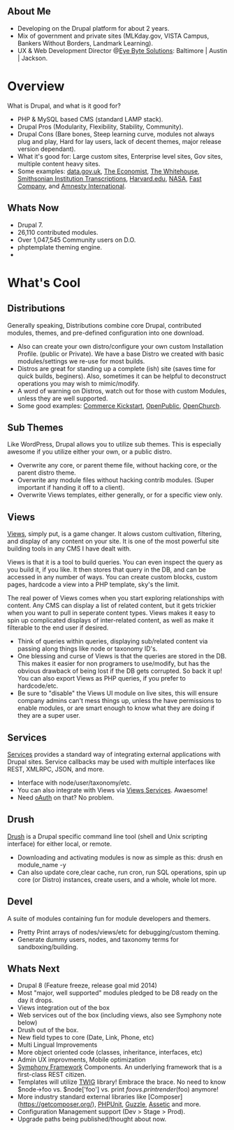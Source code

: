 About Me
--------
* Developing on the Drupal platform for about 2 years.
* Mix of government and private sites (MLKday.gov, VISTA Campus, Bankers Without Borders, Landmark Learning).
* UX & Web Development Director @[Eye Byte Solutions](http://eyebytesolutions.com/): Baltimore | Austin | Jackson.

Overview
========
What is Drupal, and what is it good for?
* PHP & MySQL based CMS (standard LAMP stack).
* Drupal Pros (Modularity, Flexibility, Stability, Community).
* Drupal Cons (Bare bones, Steep learning curve, modules not always plug and play, Hard for lay users, lack of decent themes, major release version dependant).
* What it's good for: Large custom sites, Enterprise level sites, Gov sites, multiple content heavy sites.
* Some examples: [data.gov.uk](http://data.gov.uk), [The Economist](https://drupal.org/node/915102), [The Whitehouse](http://www.whitehouse.gov/), [Smithsonian Institution Transcriptions](http://transcription.si.edu/), [Harvard.edu](http://www.harvard.edu/), [NASA](http://www.nasa.gov/), [Fast Company](http://www.fastcompany.com/), and [Amnesty International](http://www.amnesty.org/).

Whats Now
-------
* Drupal 7.
* 26,110 contributed modules.
* Over 1,047,545 Community users on D.O.
* phptemplate theming engine.
* 

What's Cool
==========

Distributions
----------
Generally speaking, Distributions combine core Drupal, contributed modules, themes, and pre-defined configuration into one download.
* Also can create your own distro/configure your own custom Installation Profile. (public or Private). We have a base Distro we created with basic modules/settings we re-use for most builds.
* Distros are great for standing up a complete (ish) site (saves time for quick builds, beginers). Also, sometimes it can be helpful to deconstruct operations you may wish to mimic/modify.
* A word of warning on Distros, watch out for those with custom Modules, unless they are well supported.
* Some good examples: [Commerce Kickstart](https://drupal.org/project/commerce_kickstart), [OpenPublic](https://drupal.org/project/openpublic), [OpenChurch](https://drupal.org/project/openchurch).

Sub Themes
----------
Like WordPress, Drupal allows you to utilize sub themes. This is especially awesome if you utilize either your own, or a public distro.
* Overwrite any core, or parent theme file, without hacking core, or the parent distro theme.
* Overwrite any module files without hacking contrib modules. (Super important if handing it off to a client).
* Overwrite Views templates, either generally, or for a specific view only.

Views
----------
[Views](https://drupal.org/project/views), simply put, is a game changer. It alows custom cultivation, filtering, and display of any content on your site. It is one of the most powerful site building tools in any CMS I have dealt with.

Views is that it is a tool to build queries. You can even inspect the query as you build it, if you like. It then stores that query in the DB, and can be accessed in any number of ways. You can create custom blocks, custom pages, hardcode a view into a PHP template, sky's the limit.

The real power of Views comes when you start exploring relationships with content. Any CMS can display a list of related content, but it gets trickier when you want to pull in seperate content types. Views makes it easy to spin up complicated displays of inter-related content, as well as make it filterable to the end user if desired.

* Think of queries within queries, displaying sub/related content via passing along things like node or taxonomy ID's.
* One blessing and curse of Views is that the queries are stored in the DB. This makes it easier for non programers to use/modify, but has the obvious drawback of being lost if the DB gets corrupted. So back it up! You can also export Views as PHP queries, if you prefer to hardcode/etc.
* Be sure to "disable" the Views UI module on live sites, this will ensure company admins can't mess things up, unless the have permissions to enable modules, or are smart enough to know what they are doing if they are a super user.

Services
----------
[Services](https://drupal.org/project/services) provides a standard way of integrating external applications with Drupal sites. Service callbacks may be used with multiple interfaces like REST, XMLRPC, JSON, and more.
* Interface with node/user/taxonomy/etc.
* You can also integrate with Views via [Views Services](https://drupal.org/project/services_views). Awaesome!
* Need [oAuth](https://drupal.org/project/oauth) on that? No problem.

Drush
----------
[Drush](http://www.drush.org/) is a Drupal specific command line tool (shell and Unix scripting interface) for either local, or remote.
* Downloading and activating modules is now as simple as this: drush en module_name -y
* Can also update core,clear cache, run cron, run SQL operations, spin up core (or Distro) instances, create users, and a whole, whole lot more.

Devel
---------
A suite of modules containing fun for module developers and themers.
* Pretty Print arrays of nodes/views/etc for debugging/custom theming.
* Generate dummy users, nodes, and taxonomy terms for sandboxing/building.

Whats Next
-------
* Drupal 8 (Feature freeze, release goal mid 2014)
* Most "major, well supported" modules pledged to be D8 ready on the day it drops.
* Views integration out of the box
* Web services out of the box (including views, also see Symphony note below)
* Drush out of the box.
* New field types to core (Date, Link, Phone, etc)
* Multi Lingual Improvements
* More object oriented code (classes, inheritance, interfaces, etc)
* Admin UX improvments, Mobile optimization
* [Symphony Framework](http://symfony.com/) Components. An underlying framework that is a first-class REST citizen.
* Templates will utilize [TWIG](http://twig.sensiolabs.org/) library! Embrace the brace. No need to know $node->foo vs. $node['foo'] vs. print $foo vs. print render($foo) anymore!
* More industry standard external libraries like [Composer]
(https://getcomposer.org/), [PHPUnit](http://phpunit.de/), [Guzzle](http://guzzle.readthedocs.org/en/latest/#), [Assetic](http://symfony.com/doc/current/cookbook/assetic/asset_management.html) and more.
* Configuration Management support (Dev > Stage > Prod).
* Upgrade paths being published/thought about now.
